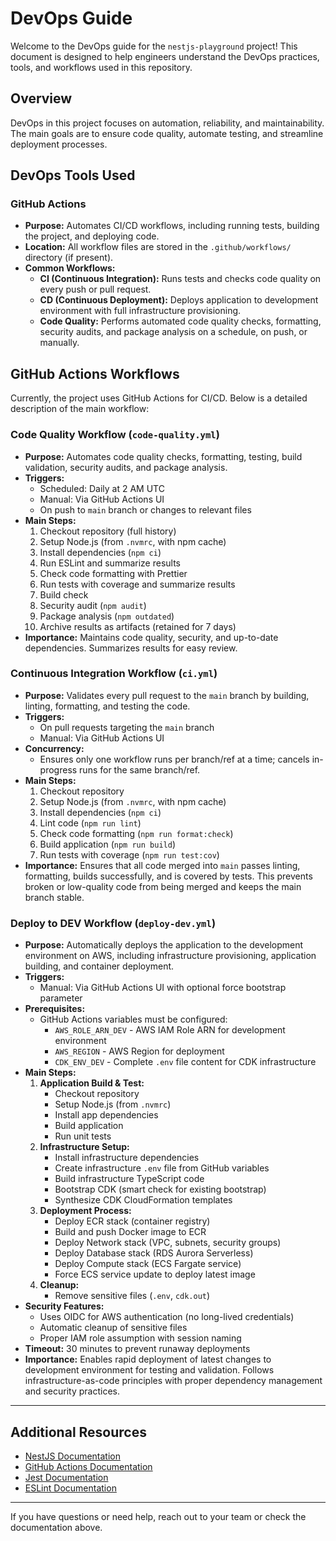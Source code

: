 # DevOps Guide

Welcome to the DevOps guide for the `nestjs-playground` project! This document is designed to help engineers understand the DevOps practices, tools, and workflows used in this repository.

## Overview

DevOps in this project focuses on automation, reliability, and maintainability. The main goals are to ensure code quality, automate testing, and streamline deployment processes.

## DevOps Tools Used

### GitHub Actions

- **Purpose:** Automates CI/CD workflows, including running tests, building the project, and deploying code.
- **Location:** All workflow files are stored in the `.github/workflows/` directory (if present).
- **Common Workflows:**
  - **CI (Continuous Integration):** Runs tests and checks code quality on every push or pull request.
  - **CD (Continuous Deployment):** Deploys application to development environment with full infrastructure provisioning.
  - **Code Quality:** Performs automated code quality checks, formatting, security audits, and package analysis on a schedule, on push, or manually.

## GitHub Actions Workflows

Currently, the project uses GitHub Actions for CI/CD. Below is a detailed description of the main workflow:

### Code Quality Workflow (`code-quality.yml`)

- **Purpose:** Automates code quality checks, formatting, testing, build validation, security audits, and package analysis.
- **Triggers:**
  - Scheduled: Daily at 2 AM UTC
  - Manual: Via GitHub Actions UI
  - On push to `main` branch or changes to relevant files
- **Main Steps:**
  1. Checkout repository (full history)
  2. Setup Node.js (from `.nvmrc`, with npm cache)
  3. Install dependencies (`npm ci`)
  4. Run ESLint and summarize results
  5. Check code formatting with Prettier
  6. Run tests with coverage and summarize results
  7. Build check
  8. Security audit (`npm audit`)
  9. Package analysis (`npm outdated`)
  10. Archive results as artifacts (retained for 7 days)
- **Importance:** Maintains code quality, security, and up-to-date dependencies. Summarizes results for easy review.

### Continuous Integration Workflow (`ci.yml`)

- **Purpose:** Validates every pull request to the `main` branch by building, linting, formatting, and testing the code.
- **Triggers:**
  - On pull requests targeting the `main` branch
  - Manual: Via GitHub Actions UI
- **Concurrency:**
  - Ensures only one workflow runs per branch/ref at a time; cancels in-progress runs for the same branch/ref.
- **Main Steps:**
  1. Checkout repository
  2. Setup Node.js (from `.nvmrc`, with npm cache)
  3. Install dependencies (`npm ci`)
  4. Lint code (`npm run lint`)
  5. Check code formatting (`npm run format:check`)
  6. Build application (`npm run build`)
  7. Run tests with coverage (`npm run test:cov`)
- **Importance:** Ensures that all code merged into `main` passes linting, formatting, builds successfully, and is covered by tests. This prevents broken or low-quality code from being merged and keeps the main branch stable.

### Deploy to DEV Workflow (`deploy-dev.yml`)

- **Purpose:** Automatically deploys the application to the development environment on AWS, including infrastructure provisioning, application building, and container deployment.
- **Triggers:**
  - Manual: Via GitHub Actions UI with optional force bootstrap parameter
- **Prerequisites:**
  - GitHub Actions variables must be configured:
    - `AWS_ROLE_ARN_DEV` - AWS IAM Role ARN for development environment
    - `AWS_REGION` - AWS Region for deployment
    - `CDK_ENV_DEV` - Complete `.env` file content for CDK infrastructure
- **Main Steps:**
  1. **Application Build & Test:**
     - Checkout repository
     - Setup Node.js (from `.nvmrc`)
     - Install app dependencies
     - Build application
     - Run unit tests
  2. **Infrastructure Setup:**
     - Install infrastructure dependencies
     - Create infrastructure `.env` file from GitHub variables
     - Build infrastructure TypeScript code
     - Bootstrap CDK (smart check for existing bootstrap)
     - Synthesize CDK CloudFormation templates
  3. **Deployment Process:**
     - Deploy ECR stack (container registry)
     - Build and push Docker image to ECR
     - Deploy Network stack (VPC, subnets, security groups)
     - Deploy Database stack (RDS Aurora Serverless)
     - Deploy Compute stack (ECS Fargate service)
     - Force ECS service update to deploy latest image
  4. **Cleanup:**
     - Remove sensitive files (`.env`, `cdk.out`)
- **Security Features:**
  - Uses OIDC for AWS authentication (no long-lived credentials)
  - Automatic cleanup of sensitive files
  - Proper IAM role assumption with session naming
- **Timeout:** 30 minutes to prevent runaway deployments
- **Importance:** Enables rapid deployment of latest changes to development environment for testing and validation. Follows infrastructure-as-code principles with proper dependency management and security practices.

---

## Additional Resources

- [NestJS Documentation](https://docs.nestjs.com/)
- [GitHub Actions Documentation](https://docs.github.com/en/actions)
- [Jest Documentation](https://jestjs.io/)
- [ESLint Documentation](https://eslint.org/)

---

If you have questions or need help, reach out to your team or check the documentation above.
